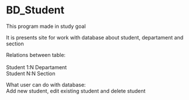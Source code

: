 # BD_Student
This program made in study goal

It is presents site for work with database about student, departament and section

Relations between table:<br><br>
Student 1:N Departament <br>
Student N:N Section

What user can do with database:<br>
Add new student, edit existing student and delete student

